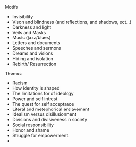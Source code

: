 
Motifs                   
- Invisibility 
- Vison and blindness (and reflections, and shadows, ect...)
- Darkness and light 
- Veils and Masks 
- Music (jazz/blues)
- Letters and documents 
- Speeches and sermons
- Dreams and visions
- Hiding and isolation 
- Rebirth/ Resurrection 

Themes 
- Racism
- How identity is shaped 
- The limitations for of ideology
- Power and self intrest
- The quest for self acceptance 
- Literal and metephorical enslavement
- Idealism versus disillusionment
- Divisions and divisiveness in society
- Social responsibility
- Honor and shame 
- Struggle for empowerment.
- 